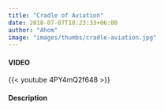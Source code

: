 ```yaml
---
title: "Cradle of Aviation"
date: 2018-07-07T18:23:33+06:00
author: "Ahom"
image: "images/thumbs/cradle-aviation.jpg"
---
```


#### VIDEO

{{< youtube 4PY4mQ2f648 >}}
&nbsp;

#### Description